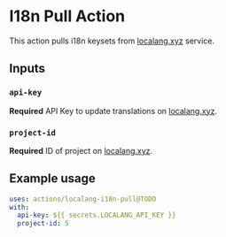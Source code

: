 # I18n Pull Action

This action pulls i18n keysets from [localang.xyz](https://localang.xyz) service.

## Inputs

### `api-key`

**Required** API Key to update translations on [localang.xyz](https://localang.xyz).

### `project-id`

**Required** ID of project on [localang.xyz](https://localang.xyz).

## Example usage

```yaml
uses: actions/localang-i18n-pull@TODO
with:
  api-key: ${{ secrets.LOCALANG_API_KEY }}
  project-id: 5
```